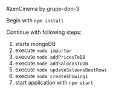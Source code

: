 #zenCinema by grupp-don-3

Begin with ```npm install```

Continue with following steps:
1. starts mongoDB
2. execute ```node importer```
3. execute ```node addPricesToDB```
4. execute ```node addSaloonsToDB```
5. execute ```node updateSaloonsBestRows```
6. execute ```node createShowings```
7. start application with ```npm start```



